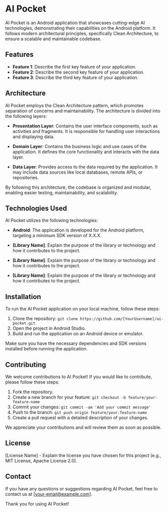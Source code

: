 # AI Pocket

AI Pocket is an Android application that showcases cutting-edge AI technologies, demonstrating their capabilities on the Android platform. It follows modern architectural principles, specifically Clean Architecture, to ensure a scalable and maintainable codebase.

## Features

- **Feature 1**: Describe the first key feature of your application.
- **Feature 2**: Describe the second key feature of your application.
- **Feature 3**: Describe the third key feature of your application.

## Architecture

AI Pocket employs the Clean Architecture pattern, which promotes separation of concerns and maintainability. The architecture is divided into the following layers:

- **Presentation Layer**: Contains the user interface components, such as activities and fragments. It is responsible for handling user interactions and displaying data.

- **Domain Layer**: Contains the business logic and use cases of the application. It defines the core functionality and interacts with the data layer.

- **Data Layer**: Provides access to the data required by the application. It may include data sources like local databases, remote APIs, or repositories.

By following this architecture, the codebase is organized and modular, enabling easier testing, maintainability, and scalability.

## Technologies Used

AI Pocket utilizes the following technologies:

- **Android**: The application is developed for the Android platform, targeting a minimum SDK version of X.X.X.

- **[Library Name]**: Explain the purpose of the library or technology and how it contributes to the project.

- **[Library Name]**: Explain the purpose of the library or technology and how it contributes to the project.

- **[Library Name]**: Explain the purpose of the library or technology and how it contributes to the project.

## Installation

To run the AI Pocket application on your local machine, follow these steps:

1. Clone the repository: `git clone https://github.com/[YourUsername]/ai-pocket.git`
2. Open the project in Android Studio.
3. Build and run the application on an Android device or emulator.

Make sure you have the necessary dependencies and SDK versions installed before running the application.

## Contributing

We welcome contributions to AI Pocket! If you would like to contribute, please follow these steps:

1. Fork the repository.
2. Create a new branch for your feature: `git checkout -b feature/your-feature-name`
3. Commit your changes: `git commit -am 'Add your commit message'`
4. Push to the branch: `git push origin feature/your-feature-name`
5. Create a pull request with a detailed description of your changes.

We appreciate your contributions and will review them as soon as possible.

## License

[License Name] - Explain the license you have chosen for this project (e.g., MIT License, Apache License 2.0).

## Contact

If you have any questions or suggestions regarding AI Pocket, feel free to contact us at [your-email@example.com].

Thank you for using AI Pocket!
